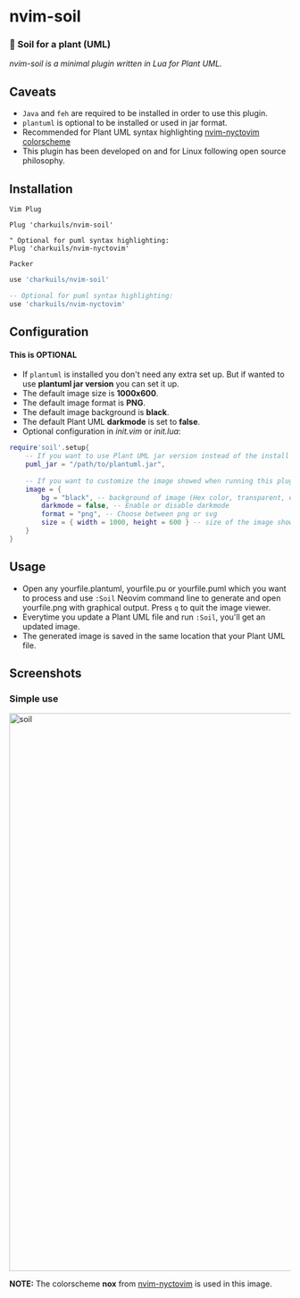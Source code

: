 # nvim-soil
### :seedling: Soil for a plant (UML)
*nvim-soil is a minimal plugin written in Lua for Plant UML.*

## Caveats
- `Java` and `feh` are required to be installed in order to use this plugin.
- `plantuml` is optional to be installed or used in jar format.
- Recommended for Plant UML syntax highlighting [nvim-nyctovim colorscheme](https://github.com/charkuils/nvim-nyctovim)
- This plugin has been developed on and for Linux following open source philosophy.

## Installation
`Vim Plug`
```vim
Plug 'charkuils/nvim-soil'

" Optional for puml syntax highlighting:
Plug 'charkuils/nvim-nyctovim'
```
`Packer`
```lua
use 'charkuils/nvim-soil'

-- Optional for puml syntax highlighting:
use 'charkuils/nvim-nyctovim'
```

## Configuration
#### This is OPTIONAL
- If `plantuml` is installed you don't need any extra set up. But if wanted to use **plantuml jar version** you can set it up.
- The default image size is **1000x600**.
- The default image format is **PNG**. 
- The default image background is **black**. 
- The default Plant UML **darkmode** is set to **false**. 
- Optional configuration in *init.vim* or *init.lua*:
```lua
require'soil'.setup{ 
    -- If you want to use Plant UML jar version instead of the install version
    puml_jar = "/path/to/plantuml.jar",
    
    -- If you want to customize the image showed when running this plugin
    image = {
        bg = "black", -- background of image (Hex color, transparent, etc.)
        darkmode = false, -- Enable or disable darkmode 
        format = "png", -- Choose between png or svg
        size = { width = 1000, height = 600 } -- size of the image showed
    }
}
```

## Usage
- Open any yourfile.plantuml, yourfile.pu or yourfile.puml which you want to process and use `:Soil` Neovim command line to generate and open yourfile.png with graphical output. Press `q` to quit the image viewer.
- Everytime you update a Plant UML file and run `:Soil`, you'll get an updated image.
- The generated image is saved in the same location that your Plant UML file.

## Screenshots
### Simple use

<img src="https://github.com/charkuils/img/blob/master/nvim-soil/soil2.gif?raw=true" alt="soil" style="width:1000px;"/>


**NOTE:** The colorscheme **nox** from [nvim-nyctovim](https://github.com/charkuils/nvim-nyctovim) is used in this image.
